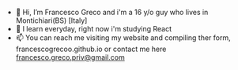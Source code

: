 - 👋 Hi, I’m Francesco Greco and i'm a 16 y/o guy who lives in Montichiari(BS) [Italy]
- 🌱 I learn everyday, right now i'm studying React
- 📫 You can reach me visiting my website and compiling ther form, francescogrecoo.github.io or contact me here francesco.greco.priv@gmail.com
